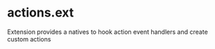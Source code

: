 # actions.ext
 Extension provides a natives to hook action event handlers and create custom actions
